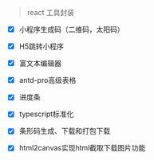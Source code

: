 > react 工具封装

- [x] 小程序生成码（二维码，太阳码）
- [x] H5跳转小程序
- [x] 富文本编辑器
- [x] antd-pro高级表格
- [x] 进度条
- [x] typescript标准化
- [x] 条形码生成、下载和打包下载
- [x] html2canvas实现html截取下载图片功能

